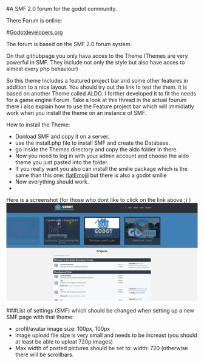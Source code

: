 #A SMF 2.0 forum for the godot community.

There Forum is online:

#[Godotdevelopers.org](http://www.godotdevelopers.org)

The forum is based on the SMF 2.0 forum system.

On that githubpage you only hava acces to the Theme (Themes are very powerful in SMF. They include not only the style but also have acces to almost every php behaviour)

So this theme Includes a featured project bar and some other features in addition to a nice layout.
You should try out the link to test the them. 
It is based on another Theme called ALDO. I forther developed it to fit the needs for a game engine Forum.
Take a look at this thread in the actual fourum there i also explain how to use the Feature project bar which will immidiatly work when you install the theme on an instance of SMF.

How to install the Theme:
 - Donload SMF and copy it on a server.
 - use the install.php file to install SMF and create the Database.
 - go inside the Themes directory and copy the aldo folder in there.
 - Now you need to log in with your admin account and choose the aldo theme you just pasted into the folder.
 - If you really want you also can install the smilie package which is the same than this one: [flatEmojii](http://custom.simplemachines.org/mods/index.php?mod=4049) but there is also a godot smilie
 - Now everything should work.
 - 
Here is a screenshot (for those who dont like to click on the link above ;) )
![Image of The Website](https://github.com/toger5/godotdevs-Forum/blob/master/Themes/aldo/images/screnshotpage1.png)

###List of settings (SMF) which should be changed when setting up a new SMF page with that theme:
 - profil/avatar image size: 100px, 100px
 - image upload file size is very small and needs to be increast (you should at least be able to uploat 720p images)
 - Max width of posted pictures should be set to:    width: 720 (otherwise there will be scrollbars.
 

